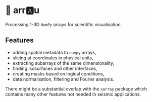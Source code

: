 # :game_die: arr:a:u

Processing 1-3D `NumPy` arrays for scientific visualisation.

## Features
- adding spatial metadata to `numpy` arrays,
- slicing at coordinates in physical units,
- extracting subarrays of the same dimensionality,
- finding isosurfaces and other interfaces,
- creating masks based on logical conditions,
- data normalisation, filtering and Fourier analysis.

There might be a substantial overlap with the `xarray` package which contains many other features not needed in seismic applications.
